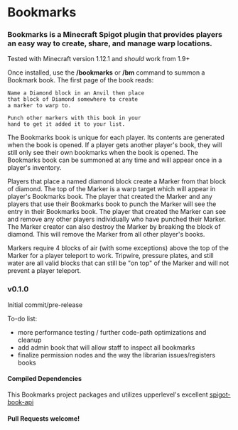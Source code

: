 # Bookmarks

### Bookmarks is a Minecraft Spigot plugin that provides players an easy way to create, share, and manage warp locations.
Tested with Minecraft version 1.12.1 and _should_ work from 1.9+

Once installed, use the **/bookmarks** or **/bm** command to summon a Bookmark book.  The first page of the book reads: 


	Name a Diamond block in an Anvil then place 
	that block of Diamond somewhere to create 
	a marker to warp to.
	
	Punch other markers with this book in your 
	hand to get it added it to your list.

 
The Bookmarks book is unique for each player.  Its contents are generated when the book is opened.  If a player gets another player's book, they will still only see their own bookmarks when the book is opened. The Bookmarks book can be summoned at any time and will appear once in a player's inventory.

Players that place a named diamond block create a Marker from that block of diamond.  The top of the Marker is a warp target which will appear in player's Bookmarks book.  The player that created the Marker and any players that use their Bookmarks book to punch the Marker will see the entry in their Bookmarks book.  The player that created the Marker can see and remove any other players individually who have punched their Marker.  The Marker creator can also destroy the Marker by breaking the block of diamond.  This will remove the Marker from all other player's books.

Markers require 4 blocks of air (with some exceptions) above the top of the Marker for a player teleport to work.  Tripwire, pressure plates, and still water are all valid blocks that can still be "on top" of the Marker and will not prevent a player teleport.      


### v0.1.0

Initial commit/pre-release

To-do list:
* more performance testing / further code-path optimizations and cleanup
* add admin book that will allow staff to inspect all bookmarks
* finalize permission nodes and the way the librarian issues/registers books

#### Compiled Dependencies
This Bookmarks project packages and utilizes upperlevel's excellent [spigot-book-api](https://github.com/upperlevel/spigot-book-api)

#### Pull Requests welcome!

